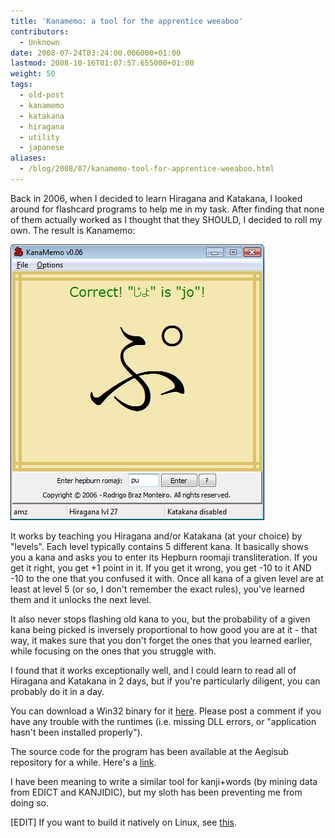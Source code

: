 ```yaml
---
title: 'Kanamemo: a tool for the apprentice weeaboo'
contributors:
  - Unknown
date: 2008-07-24T03:24:00.006000+01:00
lastmod: 2008-10-16T01:07:57.655000+01:00
weight: 50
tags:
  - old-post
  - kanamemo
  - katakana
  - hiragana
  - utility
  - japanese
aliases:
  - /blog/2008/07/kanamemo-tool-for-apprentice-weeaboo.html
---
```


Back in 2006, when I decided to learn Hiragana and Katakana, I looked around for flashcard programs to help me in my task. After finding that none of them actually worked as I thought that they SHOULD, I decided to roll my own. The result is Kanamemo:

![](/img/blog/old/kanamemo.png)

It works by teaching you Hiragana and/or Katakana (at your choice) by "levels". Each level typically contains 5 different kana. It basically shows you a kana and asks you to enter its Hepburn roomaji transliteration. If you get it right, you get +1 point in it. If you get it wrong, you get -10 to it AND -10 to the one that you confused it with. Once all kana of a given level are at least at level 5 (or so, I don't remember the exact rules), you've learned them and it unlocks the next level.

It also never stops flashing old kana to you, but the probability of a given kana being picked is inversely proportional to how good you are at it - that way, it makes sure that you don't forget the ones that you learned earlier, while focusing on the ones that you struggle with.

I found that it works exceptionally well, and I could learn to read all of Hiragana and Katakana in 2 days, but if you're particularly diligent, you can probably do it in a day.

You can download a Win32 binary for it [here](http://www.malakith.net/amz/aegisub/kanamemo.exe). Please post a comment if you have any trouble with the runtimes (i.e. missing DLL errors, or "application hasn't been installed properly").

The source code for the program has been available at the Aegisub repository for a while. Here's a [link](https://github.com/Aegisub/kanamemo).

I have been meaning to write a similar tool for kanji+words (by mining data from EDICT and KANJIDIC), but my sloth has been preventing me from doing so.

\[EDIT\] If you want to build it natively on Linux, see [this](/blog/2008-10-10-kanamemo_on_linux/).
